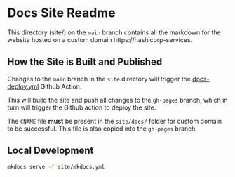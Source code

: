 # Docs Site Readme

This directory (site/) on the `main` branch contains all the markdown for the website hosted on a custom domain https://hashicorp-services. 

## How the Site is Built and Published

Changes to the `main` branch in the `site` directory will trigger the [docs-deploy.yml](./../.github/workflows/docs-deploy.yml) Github Action.

This will build the site and push all changes to the `gh-pages` branch, which in turn will trigger the Github action to deploy the site.

The `CNAME` file **must** be present in the `site/docs/` folder for custom domain to be successful.
This file is also copied into the `gh-pages` branch.

## Local Development

```sh
mkdocs serve -f site/mkdocs.yml
```


